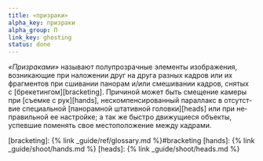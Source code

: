 ```yaml
---
title: «призраки»
alpha_key: призраки
alpha_group: П
link_key: ghosting
status: done
---
```

*«Призраками»* называют полупрозрачные элементы изображения, возникающие при на­ло­же­нии друг на дру­га разных кадров или их фрагментов
при сши­ва­нии панорам и/или смешивании кадров, снятых с [бре­ке­тин­гом][bracketing]. Причиной может быть смещение
камеры при [съем­ке с рук][hands], нескомпенсированный параллакс в от­сут­с­т­вие специальной [панорамной штативной головки][heads]
или при не­пра­виль­ной ее настройке; а так же быстро движущиеся объекты, успевшие поменять свое местоположение
меж­ду кадрами.

[bracketing]: {% link _guide/ref/glossary.md %}#bracketing
[hands]: {% link _guide/shoot/hands.md %}
[heads]: {% link _guide/shoot/heads.md %}
